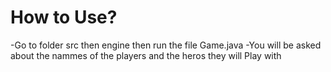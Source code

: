 

# How to Use?
-Go to folder src then engine then run the file Game.java
-You will be asked about the nammes of the players and the heros they will Play with